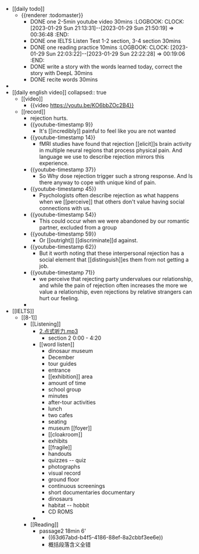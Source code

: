 - [[daily todo]]
	- {{renderer :todomaster}}
		- DONE one 2-5min youtube video 30mins
		  :LOGBOOK:
		  CLOCK: [2023-01-29 Sun 21:13:31]--[2023-01-29 Sun 21:50:19] =>  00:36:48
		  :END:
		- DONE one IELTS Listen Test 1-2 section, 3-4 section  30mins
		- DONE one reading practice 10mins
		  :LOGBOOK:
		  CLOCK: [2023-01-29 Sun 22:03:22]--[2023-01-29 Sun 22:22:28] =>  00:19:06
		  :END:
		- DONE write a story with the words learned today, correct the story with DeepL  30mins
		- DONE recite words 30mins
-
- [[daily english video]]
  collapsed:: true
	- [[video]]
		- {{video https://youtu.be/KO6bbZOc2B4}}
	- [[record]]
		- rejection hurts.
		- {{youtube-timestamp 9}}
			- It's [[incredibly]] painful to feel like you are not wanted
		- {{youtube-timestamp 14}}
			- fMRI studies have found that rejection [[elicit]]s brain activity in multiple neural regions that process physical pain. And language we use to describe rejection mirrors this experience.
		- {{youtube-timestamp 37}}
			- So Why dose rejection trigger such a strong response. And Is there anyway to cope with unique kind of pain.
		- {{youtube-timestamp 45}}
			- Psychologists often describe rejection as what happens when we [[perceive]] that others don't value having social connections with us.
		- {{youtube-timestamp 54}}
			- This could occur when we were abandoned by our romantic partner, excluded from a group
		- {{youtube-timestamp 59}}
			- Or [[outright]] [[discriminate]]d against.
		- {{youtube-timestamp 62}}
			- But it worth noting that these interpersonal rejection has a social element that [[distinguish]]es them from not getting a job.
		- {{youtube-timestamp 71}}
			- we perceive that rejecting party undervalues our relationship, and while the pain of rejection often increases the more we value a relationship, even rejections by relative strangers can hurt our feeling.
		-
- [[IELTS]]
	- [[8-1]]
		- [[Listening]]
			- [2.点式听力.mp3](../assets/2.点式听力_1675004728086_0.mp3)
				- section 2 0:00 - 4:20
			- [[word listen]]
				- dinosaur museum
				- December
				- tour guides
				- entrance
				- [[exhibition]] area
				- amount of time
				- school group
				- minutes
				- after-tour activities
				- lunch
				- two cafes
				- seating
				- museum [[foyer]]
				- [[cloakroom]]
				- exhibits
				- [[fragile]]
				- handouts
				- quizzes -- quiz
				- photographs
				- visual record
				- ground floor
				- continuous screenings
				- short documentaries documentary
				- dinosaurs
				- habitat -- hobbit
				- CD ROMS
			-
		- [[Reading]]
			- passage2 18min 6'
				- ((63d67abd-b4f5-4186-88ef-8a2cbbf3ee6e))
				- 概括段落含义全错